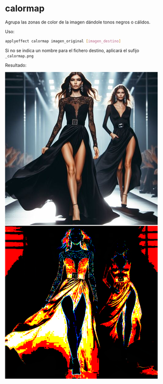 # calormap

Agrupa las zonas de color de la imagen dándole tonos negros o cálidos.

Uso:

``` sh
applyeffect calormap imagen_original [imagen_destino]
```

Si no se indica un nombre para el fichero destino, aplicará el sufijo `_calormap.png`

Resultado:

![imagen original](../../images/image.jpg)
![calormap](../../images/image_calormap.png)
